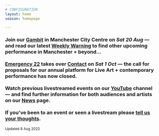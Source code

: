 ```yaml
---
# CONFIGURATION
layout: home
season: homepage

---
```

### Join our [Gambit](/current/2022-springsummer/gambit) in Manchester City Centre on *Sat 20 Aug* — and read our latest <a href="http://wordofwarning.posthaven.com" target="_blank">Weekly Warning</a> to find other upcoming performance in Manchester + beyond…<br><br>[Emergency 22](/current/2022-emergency) takes over <a href="https://contactmcr.com" target="_blank">Contact</a> on *Sat 1 Oct* — the call for proposals for our annual platform for Live Art + contemporary performance has now closed.<br><br>Watch previous livestreamed events on our <a href="http://bit.ly/YTwarnmcr" target="_blank">YouTube</a> channel — and find further information for both audiences and artists on our [News](/news) page.<br><br>If you've been to an event or seen a livestream please <a href="http://bit.ly/warnmcrfeedback" target="_blank">tell us your thoughts</a>.         
<small>Updated 8 Aug 2022</small>
